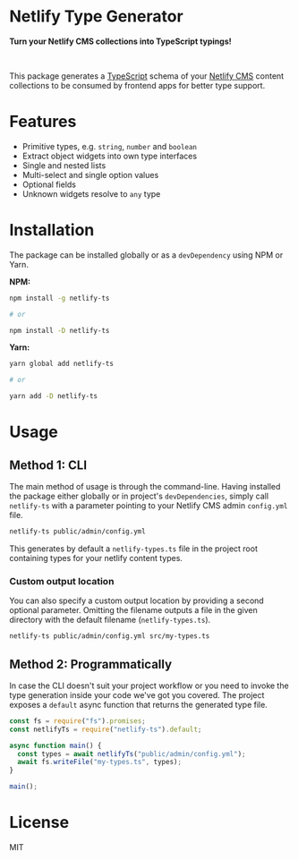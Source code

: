 # Netlify Type Generator

**Turn your Netlify CMS collections into TypeScript typings!**

<br />

This package generates a [TypeScript](https://www.typescriptlang.org/) schema of your [Netlify CMS](https://www.netlifycms.org/) content collections to be consumed by frontend apps for better type support.

# Features

- Primitive types, e.g. `string`, `number` and `boolean`
- Extract object widgets into own type interfaces
- Single and nested lists
- Multi-select and single option values
- Optional fields
- Unknown widgets resolve to `any` type

# Installation

The package can be installed globally or as a `devDependency` using NPM or Yarn.

**NPM:**

```bash
npm install -g netlify-ts

# or

npm install -D netlify-ts
```

**Yarn:**

```bash
yarn global add netlify-ts

# or

yarn add -D netlify-ts
```

# Usage

## Method 1: CLI

The main method of usage is through the command-line. Having installed the package either globally or in project's `devDependencies`, simply call `netlify-ts` with a parameter pointing to your Netlify CMS admin `config.yml` file.

```bash
netlify-ts public/admin/config.yml
```

This generates by default a `netlify-types.ts` file in the project root containing types for your netlify content types.

### Custom output location

You can also specify a custom output location by providing a second optional parameter. Omitting the filename outputs a file in the given directory with the default filename (`netlify-types.ts`).

```bash
netlify-ts public/admin/config.yml src/my-types.ts
```

## Method 2: Programmatically

In case the CLI doesn't suit your project workflow or you need to invoke the type generation inside your code we've got you covered. The project exposes a `default` async function that returns the generated type file.

```javascript
const fs = require("fs").promises;
const netlifyTs = require("netlify-ts").default;

async function main() {
  const types = await netlifyTs("public/admin/config.yml");
  await fs.writeFile("my-types.ts", types);
}

main();
```

# License

MIT
